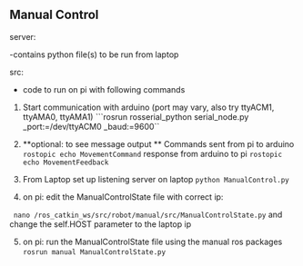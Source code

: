 ## Manual Control

server: 

-contains python file(s) to be run from laptop

src:
- code to run on pi with following commands

1. Start communication with arduino (port may vary, also try ttyACM1, ttyAMA0, ttyAMA1)
```rosrun rosserial_python serial_node.py _port:=/dev/ttyACM0 _baud:=9600``

2. **optional: to see message output **
Commands sent from pi to arduino
``` rostopic echo MovementCommand```
response from arduino to pi
```rostopic echo MovementFeedback```

3. From Laptop
set up listening server on laptop
```python ManualControl.py```

4. on pi:
edit the ManualControlState file with correct ip:

``` nano /ros_catkin_ws/src/robot/manual/src/ManualControlState.py```
and change the self.HOST parameter to the laptop ip

5. on pi:
run the ManualControlState file using the manual ros packages
```rosrun manual ManualControlState.py```
